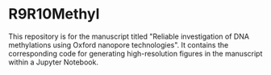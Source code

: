 # R9R10Methyl
This repository is for the manuscript titled "Reliable investigation of DNA methylations using Oxford nanopore technologies".
It contains the corresponding code for generating high-resolution figures in the manuscript within a Jupyter Notebook.
